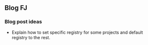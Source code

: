 ## Blog FJ

### Blog post ideas
- Explain how to set specific registry for some projects and default registry to the rest.